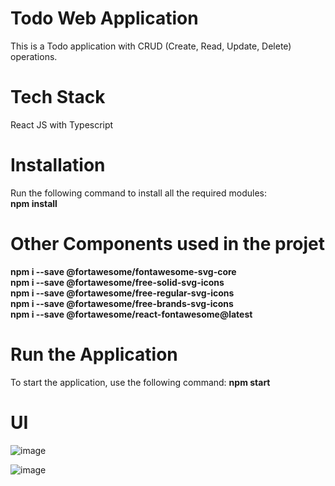 # Todo Web Application
This is a Todo application with CRUD (Create, Read, Update, Delete) operations.

# Tech Stack
React JS with Typescript

# Installation
Run the following command to install all the required modules: <br/>
__npm install__

# Other Components used in the projet

__npm i --save @fortawesome/fontawesome-svg-core__<br/>
__npm i --save @fortawesome/free-solid-svg-icons__<br/>
__npm i --save @fortawesome/free-regular-svg-icons__<br/>
__npm i --save @fortawesome/free-brands-svg-icons__<br/>
__npm i --save @fortawesome/react-fontawesome@latest__

# Run the Application
To start the application, use the following command:
__npm start__

# UI
![image](https://github.com/Abishani/TodoApplication/assets/66344633/61002265-b979-42a5-8aad-89cdf5980495)

![image](https://github.com/Abishani/TodoApplication/assets/66344633/7579c0f2-1b54-4761-a1d1-d2bb421d736a)

